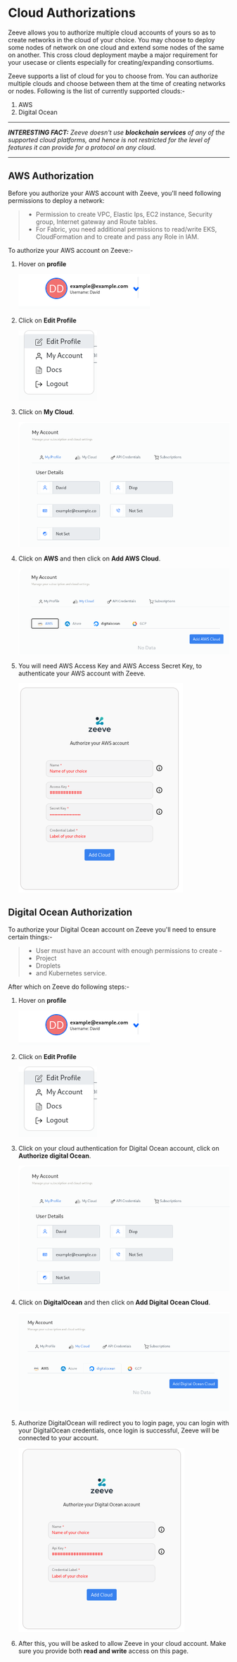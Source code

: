 # Cloud Authorizations

Zeeve allows you to authorize multiple cloud accounts of yours so as to create networks in the cloud of your choice. You may choose to deploy some nodes of network on one cloud and extend some nodes of the same on another. This cross cloud deployment maybe a major requirement for your usecase or clients especially for creating/expanding consortiums.

Zeeve supports a list of cloud for you to choose from. You can authorize multiple clouds and choose between them at the time of creating networks or nodes. Following is the list of currently supported clouds:-

1. AWS
2. Digital Ocean 


---
***INTERESTING FACT:** Zeeve doesn't use **blockchain services** of any of the supported cloud platforms, and hence is not restricted for the level of features it can provide for a protocol on any cloud.*

---


## AWS Authorization

Before you authorize your AWS account with Zeeve, you'll need following permissions to deploy a network:
> * Permission to create VPC, Elastic Ips, EC2 instance, Security group, Internet gateway and Route tables.
> * For Fabric, you need additional permissions to read/write EKS, CloudFormation and to create and pass any Role in IAM.

To authorize your AWS account on Zeeve:-

1. Hover on **profile** 

    ![img](./images/profile.png)

2. Click on **Edit Profile**
 
    ![img](./images/profilemenu.png)

3. Click on **My Cloud**.

    ![img](./images/editprofile.png)

4. Click on **AWS** and then click on 
    **Add AWS Cloud**.
   
    ![img](./images/addAWS.png)

5. You will need AWS Access Key and AWS Access Secret Key, to authenticate your AWS account with Zeeve.

    ![img](./images/awslogin.png)

## Digital Ocean Authorization

To authorize your Digital Ocean account on Zeeve you'll need to ensure certain things:-
 
> * User must have an account with enough permissions to create - 
> * Project
> * Droplets
> * and Kubernetes service.

After which on Zeeve do following steps:- 

1. Hover on **profile** 
 
    ![img](./images/profile.png)

2. Click on **Edit Profile**
 
    ![img](./images/profilemenu.png)

3. Click on your cloud authentication for Digital Ocean account, click on **Authorize digital Ocean**.

    ![img](./images/editprofile.png)

4. Click on **DigitalOcean** and then click on 
    **Add Digital Ocean Cloud**.
   
    ![img](./images/addDO.png)

5. Authorize DigitalOcean will redirect you to login page, you can login with your DigitalOcean credentials, once login is successful, Zeeve will be connected to your account.

    ![img](./images/DOlogin.png)

6. After this, you will be asked to allow Zeeve in your cloud account. Make sure you provide both **read and write** access on this page.